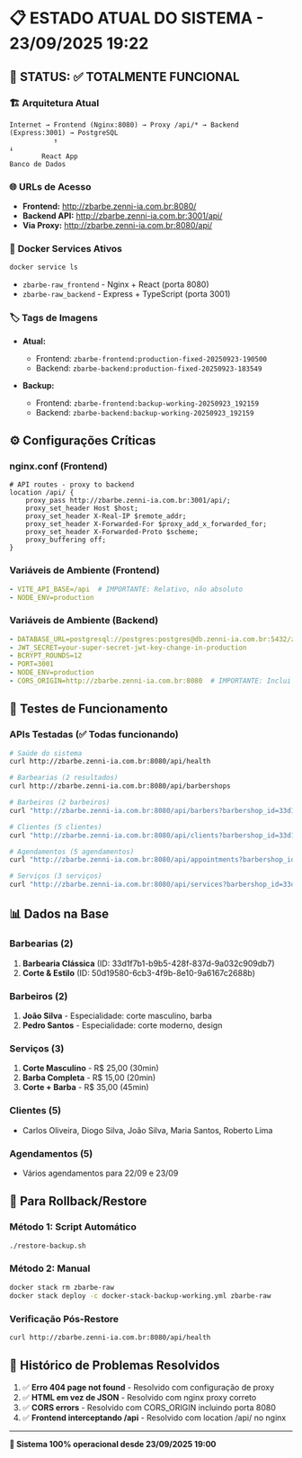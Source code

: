 # 📋 ESTADO ATUAL DO SISTEMA - 23/09/2025 19:22

## 🎯 STATUS: ✅ TOTALMENTE FUNCIONAL

### 🏗️ **Arquitetura Atual**
```
Internet → Frontend (Nginx:8080) → Proxy /api/* → Backend (Express:3001) → PostgreSQL
           ↑                                                                    ↓
        React App                                                        Banco de Dados
```

### 🌐 **URLs de Acesso**
- **Frontend:** http://zbarbe.zenni-ia.com.br:8080/
- **Backend API:** http://zbarbe.zenni-ia.com.br:3001/api/
- **Via Proxy:** http://zbarbe.zenni-ia.com.br:8080/api/

### 🐳 **Docker Services Ativos**
```bash
docker service ls
```
- `zbarbe-raw_frontend` - Nginx + React (porta 8080)
- `zbarbe-raw_backend` - Express + TypeScript (porta 3001)

### 🏷️ **Tags de Imagens**
- **Atual:**
  - Frontend: `zbarbe-frontend:production-fixed-20250923-190500`
  - Backend: `zbarbe-backend:production-fixed-20250923-183549`

- **Backup:**
  - Frontend: `zbarbe-frontend:backup-working-20250923_192159`
  - Backend: `zbarbe-backend:backup-working-20250923_192159`

## ⚙️ **Configurações Críticas**

### **nginx.conf (Frontend)**
```nginx
# API routes - proxy to backend
location /api/ {
    proxy_pass http://zbarbe.zenni-ia.com.br:3001/api/;
    proxy_set_header Host $host;
    proxy_set_header X-Real-IP $remote_addr;
    proxy_set_header X-Forwarded-For $proxy_add_x_forwarded_for;
    proxy_set_header X-Forwarded-Proto $scheme;
    proxy_buffering off;
}
```

### **Variáveis de Ambiente (Frontend)**
```yaml
- VITE_API_BASE=/api  # IMPORTANTE: Relativo, não absoluto
- NODE_ENV=production
```

### **Variáveis de Ambiente (Backend)**
```yaml
- DATABASE_URL=postgresql://postgres:postgres@db.zenni-ia.com.br:5432/zbarbe_db
- JWT_SECRET=your-super-secret-jwt-key-change-in-production
- BCRYPT_ROUNDS=12
- PORT=3001
- NODE_ENV=production
- CORS_ORIGIN=http://zbarbe.zenni-ia.com.br:8080  # IMPORTANTE: Inclui porta 8080
```

## 🧪 **Testes de Funcionamento**

### **APIs Testadas (✅ Todas funcionando)**
```bash
# Saúde do sistema
curl http://zbarbe.zenni-ia.com.br:8080/api/health

# Barbearias (2 resultados)
curl http://zbarbe.zenni-ia.com.br:8080/api/barbershops

# Barbeiros (2 barbeiros)
curl "http://zbarbe.zenni-ia.com.br:8080/api/barbers?barbershop_id=33d1f7b1-b9b5-428f-837d-9a032c909db7"

# Clientes (5 clientes)
curl "http://zbarbe.zenni-ia.com.br:8080/api/clients?barbershop_id=33d1f7b1-b9b5-428f-837d-9a032c909db7"

# Agendamentos (5 agendamentos)
curl "http://zbarbe.zenni-ia.com.br:8080/api/appointments?barbershop_id=33d1f7b1-b9b5-428f-837d-9a032c909db7"

# Serviços (3 serviços)
curl "http://zbarbe.zenni-ia.com.br:8080/api/services?barbershop_id=33d1f7b1-b9b5-428f-837d-9a032c909db7"
```

## 📊 **Dados na Base**

### **Barbearias (2)**
1. **Barbearia Clássica** (ID: 33d1f7b1-b9b5-428f-837d-9a032c909db7)
2. **Corte & Estilo** (ID: 50d19580-6cb3-4f9b-8e10-9a6167c2688b)

### **Barbeiros (2)**
1. **João Silva** - Especialidade: corte masculino, barba
2. **Pedro Santos** - Especialidade: corte moderno, design

### **Serviços (3)**
1. **Corte Masculino** - R$ 25,00 (30min)
2. **Barba Completa** - R$ 15,00 (20min)
3. **Corte + Barba** - R$ 35,00 (45min)

### **Clientes (5)**
- Carlos Oliveira, Diogo Silva, João Silva, Maria Santos, Roberto Lima

### **Agendamentos (5)**
- Vários agendamentos para 22/09 e 23/09

## 🚨 **Para Rollback/Restore**

### **Método 1: Script Automático**
```bash
./restore-backup.sh
```

### **Método 2: Manual**
```bash
docker stack rm zbarbe-raw
docker stack deploy -c docker-stack-backup-working.yml zbarbe-raw
```

### **Verificação Pós-Restore**
```bash
curl http://zbarbe.zenni-ia.com.br:8080/api/health
```

## 📝 **Histórico de Problemas Resolvidos**

1. ✅ **Erro 404 page not found** - Resolvido com configuração de proxy
2. ✅ **HTML em vez de JSON** - Resolvido com nginx proxy correto
3. ✅ **CORS errors** - Resolvido com CORS_ORIGIN incluindo porta 8080
4. ✅ **Frontend interceptando /api** - Resolvido com location /api/ no nginx

---

**🎉 Sistema 100% operacional desde 23/09/2025 19:00**